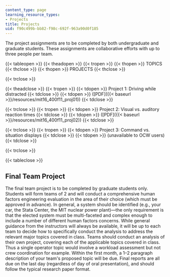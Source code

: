 ```yaml
---
content_type: page
learning_resource_types:
- Projects
title: Projects
uid: f90c499b-bb82-f98c-692f-963a90d0f185
---
```


The project assignments are to be completed by both undergraduate and graduate students. These assignments are collaborative efforts with up to three people per team.

{{< tableopen >}}
{{< theadopen >}}
{{< tropen >}}
{{< thopen >}}
TOPICS
{{< thclose >}}
{{< thopen >}}
PROJECTS
{{< thclose >}}

{{< trclose >}}

{{< theadclose >}}
{{< tropen >}}
{{< tdopen >}}
Project 1: Driving while distracted
{{< tdclose >}}
{{< tdopen >}}
([PDF]({{< baseurl >}}/resources/mit16_400f11_proj01))
{{< tdclose >}}

{{< trclose >}}
{{< tropen >}}
{{< tdopen >}}
Project 2: Visual vs. auditory reaction times
{{< tdclose >}}
{{< tdopen >}}
([PDF]({{< baseurl >}}/resources/mit16_400f11_proj02))
{{< tdclose >}}

{{< trclose >}}
{{< tropen >}}
{{< tdopen >}}
Project 3: Command vs. situation displays
{{< tdclose >}}
{{< tdopen >}}
(unavailable to OCW users)
{{< tdclose >}}

{{< trclose >}}

{{< tableclose >}}

Final Team Project
------------------

The final team project is to be completed by graduate students only. Students will form teams of 2 and will conduct a comprehensive human factors engineering evaluation in the area of their choice (which must be approved in advance). In general, a system should be identified (e.g., your car, the Stata Center, the MIT nuclear power plant)—the only requirement is that the elected system must be multi-faceted and complex enough to include a number of different human factors concerns. While general guidance from the instructors will always be available, it will be up to each team to decide how to specifically conduct the analysis to address the relevant major topics covered in class. Teams should conduct an analysis of their own project, covering each of the applicable topics covered in class. Thus a single operator topic would involve a workload assessment but not crew coordination for example. Within the first month, a 1–2 paragraph description of your team's proposed topic will be due. Final reports are all due on the last day (regardless of day of oral presentation), and should follow the typical research paper format.